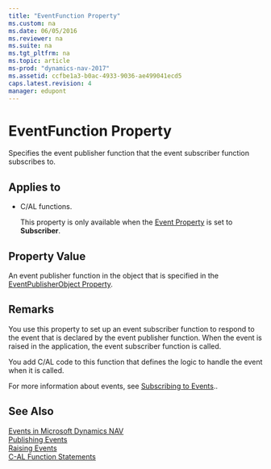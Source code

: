 ```yaml
---
title: "EventFunction Property"
ms.custom: na
ms.date: 06/05/2016
ms.reviewer: na
ms.suite: na
ms.tgt_pltfrm: na
ms.topic: article
ms-prod: "dynamics-nav-2017"
ms.assetid: ccfbe1a3-b0ac-4933-9036-ae499041ecd5
caps.latest.revision: 4
manager: edupont
---
```

# EventFunction Property
Specifies the event publisher function that the event subscriber function subscribes to.  
  
## Applies to  
  
-   C/AL functions.  
  
     This property is only available when the [Event Property](Event-Property.md) is set to **Subscriber**.  
  
## Property Value  
 An event publisher function in the object that is specified in the [EventPublisherObject Property](EventPublisherObject-Property.md).  
  
## Remarks  
 You use this property to set up an event subscriber function to respond to the event that is declared by the event publisher function. When the event is raised in the application, the event subscriber function is called.  
  
 You add C/AL code to this function that defines the logic to handle the event when it is called.  
  
 For more information about events, see [Subscribing to Events](Subscribing-to-Events.md)..  
  
## See Also  
 [Events in Microsoft Dynamics NAV](Events-in-Microsoft-Dynamics-NAV.md)   
 [Publishing Events](Publishing-Events.md)   
 [Raising Events](Raising-Events.md)   
 [C\-AL Function Statements](C-AL-Function-Statements.md)